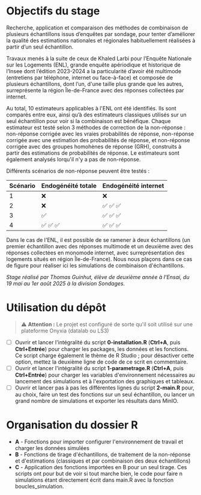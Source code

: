 
# Objectifs du stage

Recherche, application et comparaison des méthodes de combinaison de plusieurs échantillons issus d’enquêtes par sondage, pour tenter d’améliorer la qualité des estimations nationales et régionales habituellement réalisées à partir d’un seul échantillon.

Travaux menés à la suite de ceux de Khaled Larbi pour l’Enquête Nationale sur les Logements (ENL), grande enquête apériodique et historique de l’Insee dont l’édition 2023-2024 a la particularité d’avoir été multimode (entretiens par téléphone, internet ou face-à-face) et composée de plusieurs échantillons, dont l’un, d'une taille plus grande que les autres, surreprésente la région Île-de-France avec des réponses collectées par internet.

Au total, 10 estimateurs applicables à l'ENL ont été identifiés. Ils sont comparés entre eux, ainsi qu’à des estimateurs classiques utilisés sur un seul échantillon pour voir si la combinaison est bénéfique. Chaque estimateur est testé selon 3 méthodes de correction de la non-réponse : non-réponse corrigée avec les vraies probabilités de réponse, non-réponse corrigée avec une estimation des probabilités de réponse, et non-réponse corrigée avec des groupes homohènes de réponse (GRH), construits à partir des estimations de probabilités de réponse. Le estimateurs sont également analysés lorqu'il n'y a pas de non-réponse.

Différents scénarios de non-réponse peuvent être testés :

| Scénario | Endogénéité totale | Endogénéité internet |
|----------|--------------------|----------------------|
| 1        | ❌                 | ❌                   |
| 2        | ❌                 | ✅ ✅ ✅             |
| 3        | ✅                 | ✅ ✅ ✅             |
| 4        | ✅ ✅ ✅           | ✅ ✅ ✅             |

Dans le cas de l'ENL, il est possible de se ramener à deux échantillons (un premier échantillon avec des réponses multimode et un deuxième avec des réponses collectées en monomode internet, avec surreprésentation des logements situés en région Île-de-France). Nous nous plaçons dans ce cas de figure pour réaliser ici les simulations de combinaison d'échantillons.

*Stage réalisé par Thomas Guinhut, élève de deuxième année à l'Ensai, du 19 mai au 1er août 2025 à la division Sondages.*

# Utilisation du dépôt

> ⚠️ **Attention :** Le projet est configuré de sorte qu'il soit utilisé sur une plateforme Onyxia (datalab ou LS3)

-   [ ] Ouvrir et lancer l'intégralité du script **0-installation.R** (**Ctrl+A**, puis **Ctrl+Entrée**) pour charger les packages, les données et les fonctions. Ce script charge également le thème de R Studio ; pour désactiver cette option, mettez la deuxième ligne de code de ce scrit en commentaire.
-   [ ] Ouvrir et lancer l'intégralité du script **1-parametrage.R** (**Ctrl+A**, puis **Ctrl+Entrée**) pour charger les variables d'environnement nécessaires au lancement des simulations et à l'exportation des graphiques et tableaux.
-   [ ] Ouvrir et lancer pas à pas les différentes lignes du script **2-main.R** pour, au choix, faire un test des fonctions sur un seul échantillon, ou lancer un grand nombre de simulations et exporter les résultats dans MinIO.

# Organisation du dossier R

-   **A** - Fonctions pour importer configurer l'environnement de travail et charger les données simulées
-   **B** - Fonctions de tirage d'échantillons, de traitement de la non-réponse et d'estimations (classiques et par combinaison des deux échantillons)
-   **C** - Application des fonctions importées en B pour un seul tirage. Ces scripts ont pour but de voir si tout marche bien, le code pour faire n simulations étant directement écrit dans main.R avec la fonction boucles_simulation.

